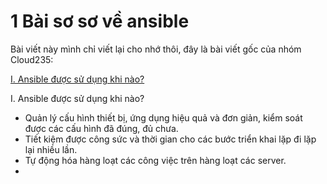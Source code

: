 # 1 Bài sơ sơ về ansible

Bài viết này mình chỉ viết lại cho nhớ thôi, đây là bài viết gốc của nhóm Cloud235:



[I. Ansible được sử dụng khi nào?](#I)



<a name="I"></a>
I. Ansible được sử dụng khi nào?
- Quản lý cấu hình thiết bị, ứng dụng hiệu quả và đơn giản, kiểm soát được các cấu hình đã đúng, đủ chưa.
- Tiết kiệm được công sức và thời gian cho các bước triển khai lặp đi lặp lại nhiều lần.
- Tự động hóa hàng loạt các công việc trên hàng loạt các server.
- 
